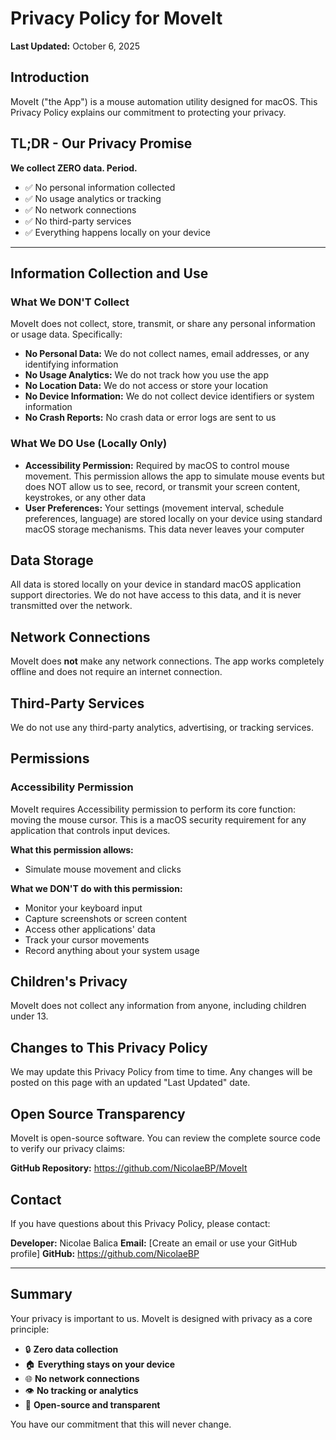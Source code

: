 # Privacy Policy for MoveIt

**Last Updated:** October 6, 2025

## Introduction

MoveIt ("the App") is a mouse automation utility designed for macOS. This Privacy Policy explains our commitment to protecting your privacy.

## TL;DR - Our Privacy Promise

**We collect ZERO data. Period.**

- ✅ No personal information collected
- ✅ No usage analytics or tracking
- ✅ No network connections
- ✅ No third-party services
- ✅ Everything happens locally on your device

---

## Information Collection and Use

### What We DON'T Collect

MoveIt does not collect, store, transmit, or share any personal information or usage data. Specifically:

- **No Personal Data:** We do not collect names, email addresses, or any identifying information
- **No Usage Analytics:** We do not track how you use the app
- **No Location Data:** We do not access or store your location
- **No Device Information:** We do not collect device identifiers or system information
- **No Crash Reports:** No crash data or error logs are sent to us

### What We DO Use (Locally Only)

- **Accessibility Permission:** Required by macOS to control mouse movement. This permission allows the app to simulate mouse events but does NOT allow us to see, record, or transmit your screen content, keystrokes, or any other data
- **User Preferences:** Your settings (movement interval, schedule preferences, language) are stored locally on your device using standard macOS storage mechanisms. This data never leaves your computer

## Data Storage

All data is stored locally on your device in standard macOS application support directories. We do not have access to this data, and it is never transmitted over the network.

## Network Connections

MoveIt does **not** make any network connections. The app works completely offline and does not require an internet connection.

## Third-Party Services

We do not use any third-party analytics, advertising, or tracking services.

## Permissions

### Accessibility Permission

MoveIt requires Accessibility permission to perform its core function: moving the mouse cursor. This is a macOS security requirement for any application that controls input devices.

**What this permission allows:**
- Simulate mouse movement and clicks

**What we DON'T do with this permission:**
- Monitor your keyboard input
- Capture screenshots or screen content
- Access other applications' data
- Track your cursor movements
- Record anything about your system usage

## Children's Privacy

MoveIt does not collect any information from anyone, including children under 13.

## Changes to This Privacy Policy

We may update this Privacy Policy from time to time. Any changes will be posted on this page with an updated "Last Updated" date.

## Open Source Transparency

MoveIt is open-source software. You can review the complete source code to verify our privacy claims:

**GitHub Repository:** https://github.com/NicolaeBP/MoveIt

## Contact

If you have questions about this Privacy Policy, please contact:

**Developer:** Nicolae Balica
**Email:** [Create an email or use your GitHub profile]
**GitHub:** https://github.com/NicolaeBP

---

## Summary

Your privacy is important to us. MoveIt is designed with privacy as a core principle:

- 🔒 **Zero data collection**
- 🏠 **Everything stays on your device**
- 🌐 **No network connections**
- 👁️ **No tracking or analytics**
- 📖 **Open-source and transparent**

You have our commitment that this will never change.
